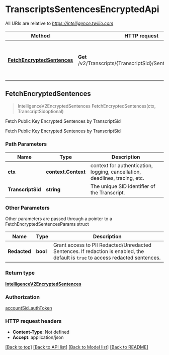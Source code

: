 # TranscriptsSentencesEncryptedApi

All URIs are relative to *https://intelligence.twilio.com*

Method | HTTP request | Description
------------- | ------------- | -------------
[**FetchEncryptedSentences**](TranscriptsSentencesEncryptedApi.md#FetchEncryptedSentences) | **Get** /v2/Transcripts/{TranscriptSid}/Sentences/Encrypted | Fetch Public Key Encrypted Sentences by TranscriptSid



## FetchEncryptedSentences

> IntelligenceV2EncryptedSentences FetchEncryptedSentences(ctx, TranscriptSidoptional)

Fetch Public Key Encrypted Sentences by TranscriptSid

Fetch Public Key Encrypted Sentences by TranscriptSid

### Path Parameters


Name | Type | Description
------------- | ------------- | -------------
**ctx** | **context.Context** | context for authentication, logging, cancellation, deadlines, tracing, etc.
**TranscriptSid** | **string** | The unique SID identifier of the Transcript.

### Other Parameters

Other parameters are passed through a pointer to a FetchEncryptedSentencesParams struct


Name | Type | Description
------------- | ------------- | -------------
**Redacted** | **bool** | Grant access to PII Redacted/Unredacted Sentences. If redaction is enabled, the default is `true` to access redacted sentences.

### Return type

[**IntelligenceV2EncryptedSentences**](IntelligenceV2EncryptedSentences.md)

### Authorization

[accountSid_authToken](../README.md#accountSid_authToken)

### HTTP request headers

- **Content-Type**: Not defined
- **Accept**: application/json

[[Back to top]](#) [[Back to API list]](../README.md#documentation-for-api-endpoints)
[[Back to Model list]](../README.md#documentation-for-models)
[[Back to README]](../README.md)

